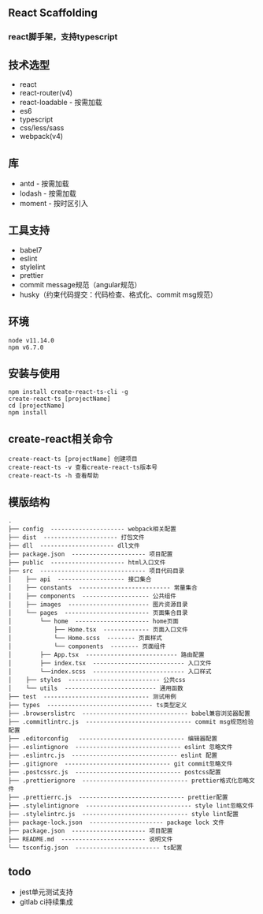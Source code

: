 ## React Scaffolding
### react脚手架，支持typescript

## 技术选型
* react 
* react-router(v4)
* react-loadable - 按需加载
* es6
* typescript
* css/less/sass
* webpack(v4)

## 库
* antd - 按需加载
* lodash - 按需加载
* moment - 按时区引入

## 工具支持
* babel7
* eslint
* stylelint
* prettier
* commit message规范（angular规范）
* husky（约束代码提交：代码检查、格式化、commit msg规范）

## 环境
```
node v11.14.0
npm v6.7.0
```

## 安装与使用
```
npm install create-react-ts-cli -g
create-react-ts [projectName]
cd [projectName]
npm install
```

## create-react相关命令
```
create-react-ts [projectName] 创建项目
create-react-ts -v 查看create-react-ts版本号
create-react-ts -h 查看帮助
```

## 模版结构
```
.
├── config  --------------------- webpack相关配置
├── dist  --------------------- 打包文件
├── dll  --------------------- dll文件
├── package.json  --------------------- 项目配置
├── public  --------------------- html入口文件
├── src  ------------------------------ 项目代码目录
│    ├── api  ------------------- 接口集合
│    ├── constants  -------------------------- 常量集合
│    ├── components  ------------------- 公共组件
│    ├── images  ----------------------- 图片资源目录
│    └── pages  ------------------------ 页面集合目录
│        └── home  --------------------- home页面
│            ├── Home.tsx  ------------- 页面入口文件
│            └── Home.scss  -------- 页面样式
│            └── components  -------- 页面组件
│        ├── App.tsx  -------------------------- 路由配置
│        ├── index.tsx  -------------------------- 入口文件
│        └──index.scss  -------------------------- 入口样式
│    ├── styles  -------------------------- 公共css
│    └── utils  -------------------------- 通用函数
├── test  ------------------------------ 测试用例
├── types  ------------------------------ ts类型定义
├── .browserslistrc  ------------------------------ babel兼容浏览器配置
├── .commitlintrc.js  ------------------------------ commit msg规范检验配置
├── .editorconfig   ------------------------------ 编辑器配置
├── .eslintignore  ------------------------------ eslint 忽略文件
├── .eslintrc.js  ------------------------------ eslint 配置
├── .gitignore  ------------------------------ git commit忽略文件
├── .postcssrc.js  ------------------------------ postcss配置
├── .prettierignore  ------------------------------ prettier格式化忽略文件
├── .prettierrc.js  ------------------------------ prettier配置
├── .stylelintignore  ------------------------------ style lint忽略文件
├── .stylelintrc.js  ------------------------------ style lint配置
├── package-lock.json  --------------------- package lock 文件
├── package.json  --------------------- 项目配置
├── README.md  ------------------------ 说明文件
└── tsconfig.json  ------------------------ ts配置
```


## todo
* jest单元测试支持
* gitlab ci持续集成